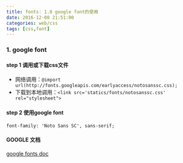 ```yaml
---
title: fonts: 1.0 google font的使用
date: 2016-12-08 21:51:00
categories: web/css
tags: [css,font]
---
```


### 1. google font
#### step 1 调用或下载css文件
- 网络调用：`@import url(http://fonts.googleapis.com/earlyaccess/notosanssc.css);`
- 下载到本地调用：`<link src='statics/fonts/notosanssc.css' rel="stylesheet">`

#### step 2 使用google font
`font-family: 'Noto Sans SC', sans-serif;`

#### GOOGLE 文档
[google fonts doc](https://fonts.google.com/earlyaccess#Noto+Sans+SC)
